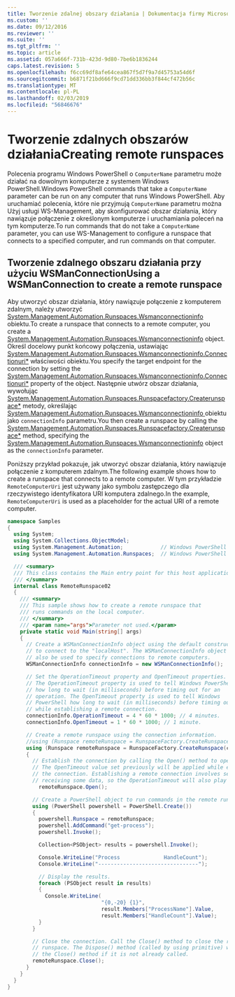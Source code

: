 ```yaml
---
title: Tworzenie zdalnej obszary działania | Dokumentacja firmy Microsoft
ms.custom: ''
ms.date: 09/12/2016
ms.reviewer: ''
ms.suite: ''
ms.tgt_pltfrm: ''
ms.topic: article
ms.assetid: 057a666f-731b-423d-9d80-7be6b1836244
caps.latest.revision: 5
ms.openlocfilehash: f6cc69df8afe64cea867f5d7f9a7d45753a54d6f
ms.sourcegitcommit: b6871f21bd666f9cd71dd336bb3f844cf472b56c
ms.translationtype: MT
ms.contentlocale: pl-PL
ms.lasthandoff: 02/03/2019
ms.locfileid: "56846676"
---
```

# <a name="creating-remote-runspaces"></a><span data-ttu-id="57b86-102">Tworzenie zdalnych obszarów działania</span><span class="sxs-lookup"><span data-stu-id="57b86-102">Creating remote runspaces</span></span>

<span data-ttu-id="57b86-103">Polecenia programu Windows PowerShell o `ComputerName` parametru może działać na dowolnym komputerze z systemem Windows PowerShell.</span><span class="sxs-lookup"><span data-stu-id="57b86-103">Windows PowerShell commands that take a `ComputerName` parameter can be run on any computer that runs Windows PowerShell.</span></span> <span data-ttu-id="57b86-104">Aby uruchamiać polecenia, które nie przyjmują `ComputerName` parametru można Użyj usługi WS-Management, aby skonfigurować obszar działania, który nawiązuje połączenie z określonym komputerze i uruchamiania poleceń na tym komputerze.</span><span class="sxs-lookup"><span data-stu-id="57b86-104">To run commands that do not take a `ComputerName` parameter, you can use WS-Management to configure a runspace that connects to a specified computer, and run commands on that computer.</span></span>

## <a name="using-a-wsmanconnection-to-create-a-remote-runspace"></a><span data-ttu-id="57b86-105">Tworzenie zdalnego obszaru działania przy użyciu WSManConnection</span><span class="sxs-lookup"><span data-stu-id="57b86-105">Using a WSManConnection to create a remote runspace</span></span>

 <span data-ttu-id="57b86-106">Aby utworzyć obszar działania, który nawiązuje połączenie z komputerem zdalnym, należy utworzyć [System.Management.Automation.Runspaces.Wsmanconnectioninfo](/dotnet/api/System.Management.Automation.Runspaces.WSManConnectionInfo) obiektu.</span><span class="sxs-lookup"><span data-stu-id="57b86-106">To create a runspace that connects to a remote computer, you create a [System.Management.Automation.Runspaces.Wsmanconnectioninfo](/dotnet/api/System.Management.Automation.Runspaces.WSManConnectionInfo) object.</span></span> <span data-ttu-id="57b86-107">Określ docelowy punkt końcowy połączenia, ustawiając [System.Management.Automation.Runspaces.Wsmanconnectioninfo.Connectionuri\*](/dotnet/api/System.Management.Automation.Runspaces.WSManConnectionInfo.ConnectionUri) właściwości obiektu.</span><span class="sxs-lookup"><span data-stu-id="57b86-107">You specify the target endpoint for the connection by setting the [System.Management.Automation.Runspaces.Wsmanconnectioninfo.Connectionuri\*](/dotnet/api/System.Management.Automation.Runspaces.WSManConnectionInfo.ConnectionUri) property of the object.</span></span> <span data-ttu-id="57b86-108">Następnie utwórz obszar działania, wywołując [System.Management.Automation.Runspaces.Runspacefactory.Createrunspace\*](/dotnet/api/System.Management.Automation.Runspaces.RunspaceFactory.CreateRunspace) metody, określając [System.Management.Automation.Runspaces.Wsmanconnectioninfo ](/dotnet/api/System.Management.Automation.Runspaces.WSManConnectionInfo) obiektu jako `connectionInfo` parametru.</span><span class="sxs-lookup"><span data-stu-id="57b86-108">You then create a runspace by calling the [System.Management.Automation.Runspaces.Runspacefactory.Createrunspace\*](/dotnet/api/System.Management.Automation.Runspaces.RunspaceFactory.CreateRunspace) method, specifying the [System.Management.Automation.Runspaces.Wsmanconnectioninfo](/dotnet/api/System.Management.Automation.Runspaces.WSManConnectionInfo) object as the `connectionInfo` parameter.</span></span>

 <span data-ttu-id="57b86-109">Poniższy przykład pokazuje, jak utworzyć obszar działania, który nawiązuje połączenie z komputerem zdalnym.</span><span class="sxs-lookup"><span data-stu-id="57b86-109">The following example shows how to create a runspace that connects to a remote computer.</span></span> <span data-ttu-id="57b86-110">W tym przykładzie `RemoteComputerUri` jest używany jako symbolu zastępczego dla rzeczywistego identyfikatora URI komputera zdalnego.</span><span class="sxs-lookup"><span data-stu-id="57b86-110">In the example, `RemoteComputerUri` is used as a placeholder for the actual URI of a remote computer.</span></span>

```csharp
namespace Samples
{
  using System;
  using System.Collections.ObjectModel;
  using System.Management.Automation;            // Windows PowerShell namespace.
  using System.Management.Automation.Runspaces;  // Windows PowerShell namespace.

  /// <summary>
  /// This class contains the Main entry point for this host application.
  /// </summary>
  internal class RemoteRunspace02
  {
    /// <summary>
    /// This sample shows how to create a remote runspace that
    /// runs commands on the local computer.
    /// </summary>
    /// <param name="args">Parameter not used.</param>
    private static void Main(string[] args)
    {
      // Create a WSManConnectionInfo object using the default constructor
      // to connect to the "localHost". The WSManConnectionInfo object can
      // also be used to specify connections to remote computers.
      WSManConnectionInfo connectionInfo = new WSManConnectionInfo();

      // Set the OperationTimeout property and OpenTimeout properties.
      // The OperationTimeout property is used to tell Windows PowerShell
      // how long to wait (in milliseconds) before timing out for an
      // operation. The OpenTimeout property is used to tell Windows
      // PowerShell how long to wait (in milliseconds) before timing out
      // while establishing a remote connection.
      connectionInfo.OperationTimeout = 4 * 60 * 1000; // 4 minutes.
      connectionInfo.OpenTimeout = 1 * 60 * 1000; // 1 minute.

      // Create a remote runspace using the connection information.
      //using (Runspace remoteRunspace = RunspaceFactory.CreateRunspace())
      using (Runspace remoteRunspace = RunspaceFactory.CreateRunspace(connectionInfo))
      {
        // Establish the connection by calling the Open() method to open the runspace.
        // The OpenTimeout value set previously will be applied while establishing
        // the connection. Establishing a remote connection involves sending and
        // receiving some data, so the OperationTimeout will also play a role in this process.
          remoteRunspace.Open();

        // Create a PowerShell object to run commands in the remote runspace.
        using (PowerShell powershell = PowerShell.Create())
        {
          powershell.Runspace = remoteRunspace;
          powershell.AddCommand("get-process");
          powershell.Invoke();

          Collection<PSObject> results = powershell.Invoke();

          Console.WriteLine("Process              HandleCount");
          Console.WriteLine("--------------------------------");

          // Display the results.
          foreach (PSObject result in results)
          {
            Console.WriteLine(
                              "{0,-20} {1}",
                              result.Members["ProcessName"].Value,
                              result.Members["HandleCount"].Value);
          }
        }

        // Close the connection. Call the Close() method to close the remote
        // runspace. The Dispose() method (called by using primitive) will call
        // the Close() method if it is not already called.
        remoteRunspace.Close();
      }
    }
  }
}
```
